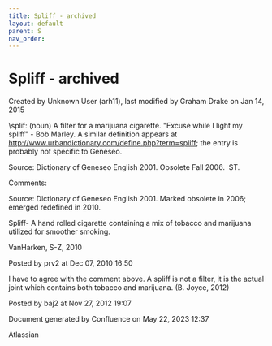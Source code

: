 ```yaml
---
title: Spliff - archived
layout: default
parent: S
nav_order:
---
```


# Spliff - archived

Created by  Unknown User (arh11), last modified by  Graham Drake on Jan 14, 2015

\splif\: (noun) A filter for a marijuana cigarette. &quot;Excuse while I light my spliff&quot; - Bob Marley. A similar definition appears at http://www.urbandictionary.com/define.php?term=spliff; the entry is probably not specific to Geneseo.

Source: Dictionary of Geneseo English 2001. Obsolete Fall 2006.  ST.

Comments:

Source: Dictionary of Geneseo English 2001. Marked obsolete in 2006; emerged redefined in 2010.

Spliff- A hand rolled cigarette containing a mix of tobacco and marijuana utilized for smoother smoking.

VanHarken, S-Z, 2010

Posted by prv2 at Dec 07, 2010 16:50

I have to agree with the comment above. A spliff is not a filter, it is the actual joint which contains both tobacco and marijuana. (B. Joyce, 2012)

Posted by baj2 at Nov 27, 2012 19:07

Document generated by Confluence on May 22, 2023 12:37

Atlassian
